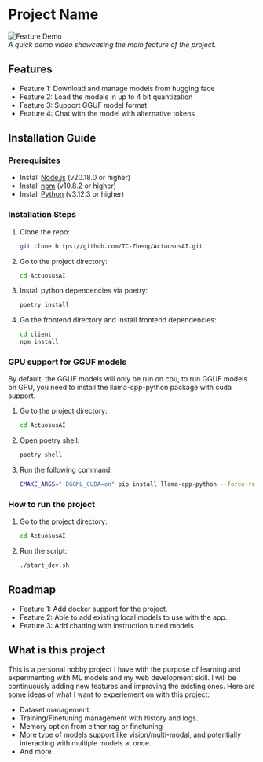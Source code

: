 # Project Name

![Feature Demo](https://your-video-url.com)  
*A quick demo video showcasing the main feature of the project.*

## Features

- Feature 1: Download and manage models from hugging face
- Feature 2: Load the models in up to 4 bit quantization
- Feature 3: Support GGUF model format
- Feature 4: Chat with the model with alternative tokens

## Installation Guide

### Prerequisites

- Install [Node.js](https://nodejs.org/) (v20.18.0 or higher)
- Install [npm](https://www.npmjs.com/) (v10.8.2 or higher)
- Install [Python](https://www.python.org/) (v3.12.3 or higher)

### Installation Steps

1. Clone the repo:
   ```bash
   git clone https://github.com/TC-Zheng/ActuosusAI.git
   
2. Go to the project directory:
   ```bash
   cd ActuosusAI
3. Install python dependencies via poetry:
   ```bash
   poetry install
   
4. Go the frontend directory and install frontend dependencies:
   ```bash
   cd client
   npm install

### GPU support for GGUF models
By default, the GGUF models will only be run on cpu, to run GGUF models on GPU, you need to install the llama-cpp-python package with cuda support.
1. Go to the project directory:
   ```bash
   cd ActuosusAI
2. Open poetry shell:
   ```bash
   poetry shell
   
3. Run the following command:
    ```bash
    CMAKE_ARGS="-DGGML_CUDA=on" pip install llama-cpp-python --force-reinstall --upgrade --no-cache-dir --verbose
   
### How to run the project
1. Go to the project directory:
   ```bash
   cd ActuosusAI
2. Run the script:
   ```bash
   ./start_dev.sh
## Roadmap
- Feature 1: Add docker support for the project.
- Feature 2: Able to add existing local models to use with the app.
- Feature 3: Add chatting with instruction tuned models.

## What is this project
This is a personal hobby project I have with the purpose of learning and experimenting with ML models and my web development skill.
I will be continuously adding new features and improving the existing ones. Here are some ideas of what I want to experiement on with this project:
- Dataset management
- Training/Finetuning management with history and logs.
- Memory option from either rag or finetuning
- More type of models support like vision/multi-modal, and potentially interacting with multiple models at once.
- And more